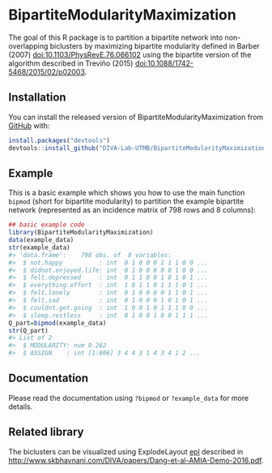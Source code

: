 
<!-- README.md is generated from README.Rmd. Please edit that file -->
BipartiteModularityMaximization
===============================

The goal of this R package is to partition a bipartite network into non-overlapping biclusters by maximizing bipartite modularity defined in Barber (2007) <doi:10.1103/PhysRevE.76.066102> using the bipartite version of the algorithm described in Treviño (2015) <doi:10.1088/1742-5468/2015/02/p02003>.

Installation
------------

You can install the released version of BipartiteModularityMaximization from [GitHub](https://github.com/DIVA-Lab-UTMB/BipartiteModularityMaximization) with:

``` r
install.packages("devtools")
devtools::install_github("DIVA-Lab-UTMB/BipartiteModularityMaximization")
```

Example
-------

This is a basic example which shows you how to use the main function `bipmod` (short for bipartite modularity) to partition the example bipartite network (represented as an incidence matrix of 798 rows and 8 columns):

``` r
## basic example code
library(BipartiteModularityMaximization)
data(example_data)
str(example_data)
#> 'data.frame':    798 obs. of  8 variables:
#>  $ not.happy          : int  0 1 0 0 0 1 1 1 0 0 ...
#>  $ didnot.enjoyed.life: int  0 1 0 0 0 0 0 1 0 0 ...
#>  $ felt.depressed     : int  0 1 1 0 0 1 0 1 0 1 ...
#>  $ everything.effort  : int  1 0 1 1 0 1 1 1 0 1 ...
#>  $ felt.lonely        : int  0 1 0 0 0 0 1 1 0 1 ...
#>  $ felt.sad           : int  0 1 0 0 0 1 0 1 0 1 ...
#>  $ couldnt.get.going  : int  1 0 0 1 0 1 1 1 0 0 ...
#>  $ sleep.restless     : int  0 1 0 0 1 0 0 1 1 1 ...
Q_part=bipmod(example_data)
str(Q_part)
#> List of 2
#>  $ MODULARITY: num 0.262
#>  $ ASSIGN    : int [1:806] 3 4 4 3 1 4 3 4 1 2 ...
```

Documentation
-------------

Please read the documentation using `?bipmod` or `?example_data` for more details.

Related library
---------------

The biclusters can be visualized using ExplodeLayout [epl](https://github.com/UTMB-DIVA-Lab/epl) described in <http://www.skbhavnani.com/DIVA/papers/Dang-et-al-AMIA-Demo-2016.pdf>.
